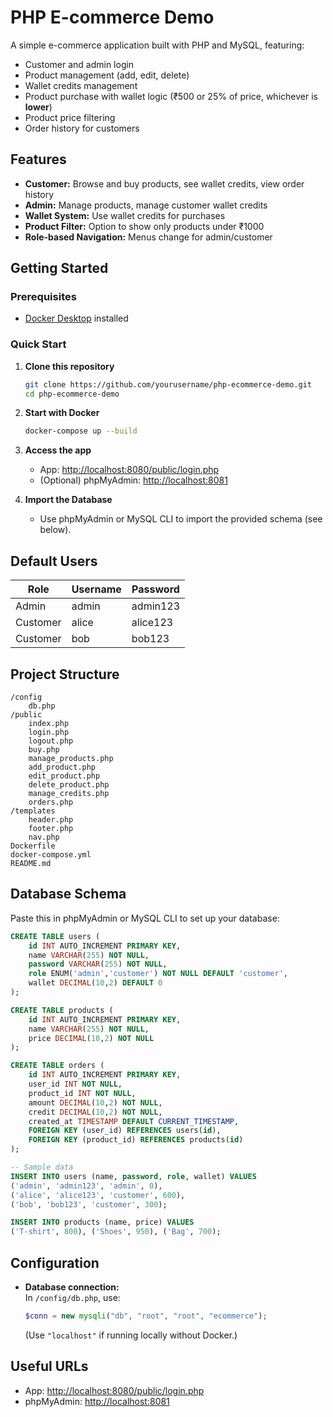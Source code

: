 
# PHP E-commerce Demo

A simple e-commerce application built with PHP and MySQL, featuring:
- Customer and admin login
- Product management (add, edit, delete)
- Wallet credits management
- Product purchase with wallet logic (₹500 or 25% of price, whichever is **lower**)
- Product price filtering
- Order history for customers

## Features

- **Customer:** Browse and buy products, see wallet credits, view order history
- **Admin:** Manage products, manage customer wallet credits
- **Wallet System:** Use wallet credits for purchases
- **Product Filter:** Option to show only products under ₹1000
- **Role-based Navigation:** Menus change for admin/customer

## Getting Started

### Prerequisites

- [Docker Desktop](https://www.docker.com/products/docker-desktop) installed

### Quick Start

1. **Clone this repository**
   ```sh
   git clone https://github.com/yourusername/php-ecommerce-demo.git
   cd php-ecommerce-demo
   ```

2. **Start with Docker**
   ```sh
   docker-compose up --build
   ```

3. **Access the app**
   - App: [http://localhost:8080/public/login.php](http://localhost:8080/public/login.php)
   - (Optional) phpMyAdmin: [http://localhost:8081](http://localhost:8081)

4. **Import the Database**
   - Use phpMyAdmin or MySQL CLI to import the provided schema (see below).

## Default Users

| Role    | Username | Password  |
|---------|----------|-----------|
| Admin   | admin    | admin123  |
| Customer| alice    | alice123  |
| Customer| bob      | bob123    |

## Project Structure

```
/config
    db.php
/public
    index.php
    login.php
    logout.php
    buy.php
    manage_products.php
    add_product.php
    edit_product.php
    delete_product.php
    manage_credits.php
    orders.php
/templates
    header.php
    footer.php
    nav.php
Dockerfile
docker-compose.yml
README.md
```

## Database Schema

Paste this in phpMyAdmin or MySQL CLI to set up your database:

```sql
CREATE TABLE users (
    id INT AUTO_INCREMENT PRIMARY KEY,
    name VARCHAR(255) NOT NULL,
    password VARCHAR(255) NOT NULL,
    role ENUM('admin','customer') NOT NULL DEFAULT 'customer',
    wallet DECIMAL(10,2) DEFAULT 0
);

CREATE TABLE products (
    id INT AUTO_INCREMENT PRIMARY KEY,
    name VARCHAR(255) NOT NULL,
    price DECIMAL(10,2) NOT NULL
);

CREATE TABLE orders (
    id INT AUTO_INCREMENT PRIMARY KEY,
    user_id INT NOT NULL,
    product_id INT NOT NULL,
    amount DECIMAL(10,2) NOT NULL,
    credit DECIMAL(10,2) NOT NULL,
    created_at TIMESTAMP DEFAULT CURRENT_TIMESTAMP,
    FOREIGN KEY (user_id) REFERENCES users(id),
    FOREIGN KEY (product_id) REFERENCES products(id)
);

-- Sample data
INSERT INTO users (name, password, role, wallet) VALUES
('admin', 'admin123', 'admin', 0),
('alice', 'alice123', 'customer', 600),
('bob', 'bob123', 'customer', 300);

INSERT INTO products (name, price) VALUES
('T-shirt', 800), ('Shoes', 950), ('Bag', 700);
```

## Configuration

- **Database connection:**  
  In `/config/db.php`, use:
  ```php
  $conn = new mysqli("db", "root", "root", "ecommerce");
  ```
  (Use `"localhost"` if running locally without Docker.)

## Useful URLs

- App: [http://localhost:8080/public/login.php](http://localhost:8080/public/login.php)
- phpMyAdmin: [http://localhost:8081](http://localhost:8081)
